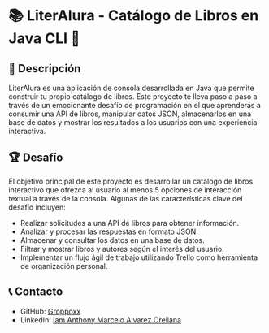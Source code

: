 # 📚 LiterAlura - Catálogo de Libros en Java CLI 📖

## 📝 Descripción
LiterAlura es una aplicación de consola desarrollada en Java que permite construir tu propio catálogo de libros. Este proyecto te lleva paso a paso a través de un emocionante desafío de programación en el que aprenderás a consumir una API de libros, manipular datos JSON, almacenarlos en una base de datos y mostrar los resultados a los usuarios con una experiencia interactiva.

## 🏆 Desafío
El objetivo principal de este proyecto es desarrollar un catálogo de libros interactivo que ofrezca al usuario al menos 5 opciones de interacción textual a través de la consola. Algunas de las características clave del desafío incluyen:

* Realizar solicitudes a una API de libros para obtener información.
* Analizar y procesar las respuestas en formato JSON.
* Almacenar y consultar los datos en una base de datos.
* Filtrar y mostrar libros y autores según el interés del usuario.
* Implementar un flujo ágil de trabajo utilizando Trello como herramienta de organización personal.

## 📞 Contacto

* GitHub: [Groppoxx](https://github.com/Groppoxx)
* LinkedIn: [Iam Anthony Marcelo Alvarez Orellana](https://www.linkedin.com/in/iam-anthony-marcelo-alvarez-orellana/)
